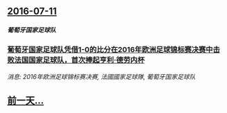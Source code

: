 ## [2016-07-11](/news/2016/07/11/index.md)

##### 葡萄牙国家足球队
### [葡萄牙国家足球队凭借1-0的比分在2016年欧洲足球锦标赛决赛中击败法国国家足球队，首次捧起亨利·德劳内杯 ](/news/2016/07/11/葡萄牙国家足球队凭借1-0的比分在2016年欧洲足球锦标赛决赛中击败法国国家足球队-首次捧起亨利-德劳内杯.md)
_消息: 2016年欧洲足球锦标赛决赛, 法國國家足球隊, 葡萄牙国家足球队_

## [前一天...](/news/2016/07/10/index.md)

